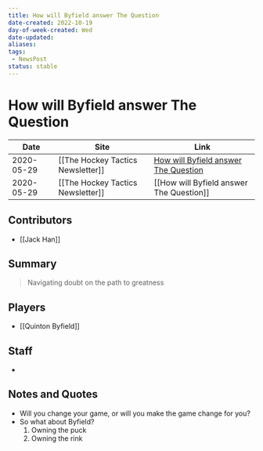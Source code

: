 ```yaml
---
title: How will Byfield answer The Question
date-created: 2022-10-19
day-of-week-created: Wed
date-updated: 
aliases: 
tags:
 - NewsPost
status: stable
---
```


# How will Byfield answer The Question

| Date       | Site                              | Link                                                                                                        |
| ---------- | --------------------------------- | ----------------------------------------------------------------------------------------------------------- |
| 2020-05-29 | [[The Hockey Tactics Newsletter]] | [How will Byfield answer The Question](https://jhanhky.substack.com/p/how-will-byfield-answer-the-question) |
| 2020-05-29 | [[The Hockey Tactics Newsletter]] | [[How will Byfield answer The Question]]                                                                                                            |

## Contributors
- [[Jack Han]]


## Summary
> Navigating doubt on the path to greatness


## Players
- [[Quinton Byfield]]


## Staff
- 


## Notes and Quotes
- Will you change your game, or will you make the game change for you?
- So what about Byfield?
	1) Owning the puck
	2) Owning the rink




